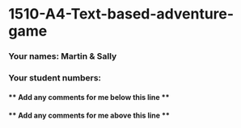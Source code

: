 # 1510-A4-Text-based-adventure-game

### Your names: Martin & Sally

### Your student numbers:

#### ** Add any comments for me below this line **



#### ** Add any comments for me above this line **
